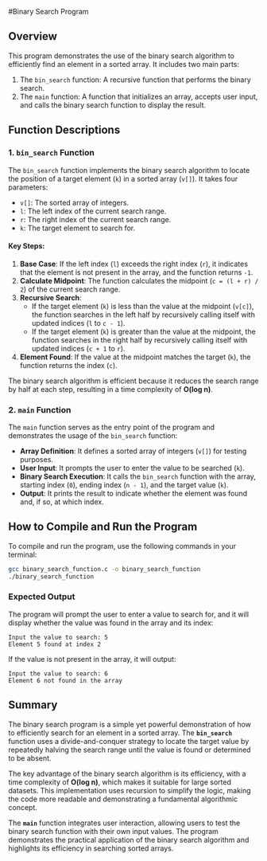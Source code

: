 #Binary Search Program

## Overview
This program demonstrates the use of the binary search algorithm to efficiently find an element in a sorted array. It includes two main parts:
1. The `bin_search` function: A recursive function that performs the binary search.
2. The `main` function: A function that initializes an array, accepts user input, and calls the binary search function to display the result.

## Function Descriptions

### 1. `bin_search` Function
The `bin_search` function implements the binary search algorithm to locate the position of a target element (`k`) in a sorted array (`v[]`). It takes four parameters:
- `v[]`: The sorted array of integers.
- `l`: The left index of the current search range.
- `r`: The right index of the current search range.
- `k`: The target element to search for.

#### Key Steps:
1. **Base Case**: If the left index (`l`) exceeds the right index (`r`), it indicates that the element is not present in the array, and the function returns `-1`.
2. **Calculate Midpoint**: The function calculates the midpoint (`c = (l + r) / 2`) of the current search range.
3. **Recursive Search**:
   - If the target element (`k`) is less than the value at the midpoint (`v[c]`), the function searches in the left half by recursively calling itself with updated indices (`l` to `c - 1`).
   - If the target element (`k`) is greater than the value at the midpoint, the function searches in the right half by recursively calling itself with updated indices (`c + 1` to `r`).
4. **Element Found**: If the value at the midpoint matches the target (`k`), the function returns the index (`c`).

The binary search algorithm is efficient because it reduces the search range by half at each step, resulting in a time complexity of **O(log n)**.

### 2. `main` Function
The `main` function serves as the entry point of the program and demonstrates the usage of the `bin_search` function:
- **Array Definition**: It defines a sorted array of integers (`v[]`) for testing purposes.
- **User Input**: It prompts the user to enter the value to be searched (`k`).
- **Binary Search Execution**: It calls the `bin_search` function with the array, starting index (`0`), ending index (`n - 1`), and the target value (`k`).
- **Output**: It prints the result to indicate whether the element was found and, if so, at which index.

## How to Compile and Run the Program
To compile and run the program, use the following commands in your terminal:

```sh
gcc binary_search_function.c -o binary_search_function
./binary_search_function
```

### Expected Output
The program will prompt the user to enter a value to search for, and it will display whether the value was found in the array and its index:

```
Input the value to search: 5
Element 5 found at index 2
```

If the value is not present in the array, it will output:

```
Input the value to search: 6
Element 6 not found in the array
```

## Summary
The binary search program is a simple yet powerful demonstration of how to efficiently search for an element in a sorted array. The **`bin_search`** function uses a divide-and-conquer strategy to locate the target value by repeatedly halving the search range until the value is found or determined to be absent.

The key advantage of the binary search algorithm is its efficiency, with a time complexity of **O(log n)**, which makes it suitable for large sorted datasets. This implementation uses recursion to simplify the logic, making the code more readable and demonstrating a fundamental algorithmic concept.

The **`main`** function integrates user interaction, allowing users to test the binary search function with their own input values. The program demonstrates the practical application of the binary search algorithm and highlights its efficiency in searching sorted arrays.

